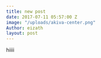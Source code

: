 ```yaml
---
title: new post
date: 2017-07-11 05:57:00 Z
image: "/uploads/akiva-center.png"
Author: eizath
layout: post
---
```


hiiii